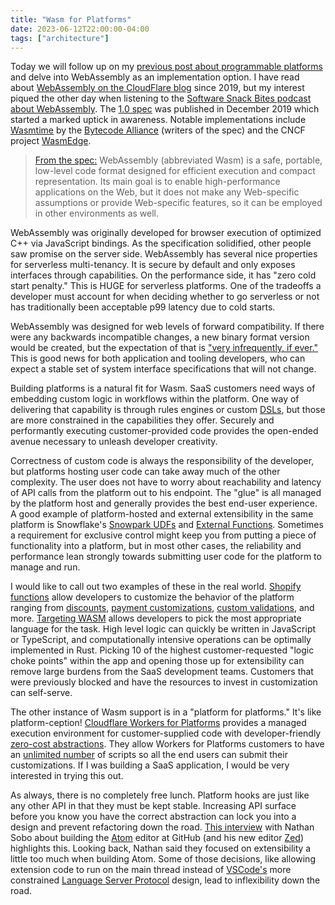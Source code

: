 ```yaml
---
title: "Wasm for Platforms"
date: 2023-06-12T22:00:00-04:00
tags: ["architecture"]
---
```


Today we will follow up on my [previous post about programmable platforms](/2023/platforms-not-products/) and delve into WebAssembly as an implementation option. I have read about [WebAssembly on the CloudFlare blog](https://blog.cloudflare.com/tag/webassembly/) since 2019, but my interest piqued the other day when listening to the [Software Snack Bites podcast about WebAssembly](https://shomik.substack.com/p/5-matt-butcher-ceo-fermyon-and-steve). The [1.0 spec](https://www.w3.org/TR/wasm-core-1/) was published in December 2019 which started a marked uptick in awareness. Notable implementations include [Wasmtime](https://wasmtime.dev/) by the [Bytecode Alliance](https://bytecodealliance.org/) (writers of the spec) and the CNCF project [WasmEdge](https://wasmedge.org/).

> [From the spec:](https://www.w3.org/TR/wasm-core-1/#introduction%E2%91%A2) WebAssembly (abbreviated Wasm) is a safe, portable, low-level code format designed for efficient execution and compact representation. Its main goal is to enable high-performance applications on the Web, but it does not make any Web-specific assumptions or provide Web-specific features, so it can be employed in other environments as well.

WebAssembly was originally developed for browser execution of optimized C++ via JavaScript bindings. As the specification solidified, other people saw promise on the server side. WebAssembly has several nice properties for serverless multi-tenancy. It is secure by default and only exposes interfaces through capabilities. On the performance side, it has "zero cold start penalty." This is HUGE for serverless platforms. One of the tradeoffs a developer must account for when deciding whether to go serverless or not has traditionally been acceptable p99 latency due to cold starts.

WebAssembly was designed for web levels of forward compatibility. If there were any backwards incompatible changes, a new binary format version would be created, but the expectation of that is ["very infrequently, if ever."](https://www.w3.org/TR/wasm-core-1/#modules%E2%91%A0%E2%93%AA) This is good news for both application and tooling developers, who can expect a stable set of system interface specifications that will not change.

Building platforms is a natural fit for Wasm. SaaS customers need ways of embedding custom logic in workflows within the platform. One way of delivering that capability is through rules engines or custom [DSLs](https://en.wikipedia.org/wiki/Domain-specific_language), but those are more constrained in the capabilities they offer. Securely and performantly executing customer-provided code provides the open-ended avenue necessary to unleash developer creativity.

Correctness of custom code is always the responsibility of the developer, but platforms hosting user code can take away much of the other complexity. The user does not have to worry about reachability and latency of API calls from the platform out to his endpoint. The "glue" is all managed by the platform host and generally provides the best end-user experience. A good example of platform-hosted and external extensibility in the same platform is Snowflake's [Snowpark UDFs](https://docs.snowflake.com/en/developer-guide/snowpark/python/creating-udfs) and [External Functions](https://developers.cloudflare.com/cloudflare-for-platforms/workers-for-platforms/). Sometimes a requirement for exclusive control might keep you from putting a piece of functionality into a platform, but in most other cases, the reliability and performance lean strongly towards submitting user code for the platform to manage and run.

I would like to call out two examples of these in the real world. [Shopify functions](https://shopify.dev/docs/apps/functions) allow developers to customize the behavior of the platform ranging from [discounts](https://shopify.dev/docs/apps/selling-strategies/discounts/experience), [payment customizations](https://shopify.dev/docs/apps/checkout/payment-customizations), [custom validations](https://shopify.dev/docs/apps/checkout/validation/server-side), and more. [Targeting WASM](https://shopify.dev/docs/apps/functions/language-support) allows developers to pick the most appropriate language for the task. High level logic can quickly be written in JavaScript or TypeScript, and computationally intensive operations can be optimally implemented in Rust. Picking 10 of the highest customer-requested "logic choke points" within the app and opening those up for extensibility can remove large burdens from the SaaS development teams. Customers that were previously blocked and have the resources to invest in customization can self-serve.

The other instance of Wasm support is in a "platform for platforms." It's like platform-ception! [Cloudflare Workers for Platforms](https://developers.cloudflare.com/cloudflare-for-platforms/workers-for-platforms/) provides a managed execution environment for customer-supplied code with developer-friendly [zero-cost abstractions](https://developers.cloudflare.com/workers/platform/bindings/about-service-bindings/). They allow Workers for Platforms customers to have an [unlimited number](https://developers.cloudflare.com/cloudflare-for-platforms/workers-for-platforms/platform/limits/) of scripts so all the end users can submit their customizations. If I was building a SaaS application, I would be very interested in trying this out.

As always, there is no completely free lunch. Platform hooks are just like any other API in that they must be kept stable. Increasing API surface before you know you have the correct abstraction can lock you into a design and prevent refactoring down the road. [This interview](https://changelog.com/podcast/531#transcript-68) with Nathan Sobo about building the [Atom](https://github.blog/2022-06-08-sunsetting-atom/) editor at GitHub (and his new editor [Zed](https://zed.dev/)) highlights this. Looking back, Nathan said they focused on extensibility a little too much when building Atom. Some of those decisions, like allowing extension code to run on the main thread instead of [VSCode's](https://code.visualstudio.com/) more constrained [Language Server Protocol](https://microsoft.github.io/language-server-protocol/) design, lead to inflexibility down the road.
